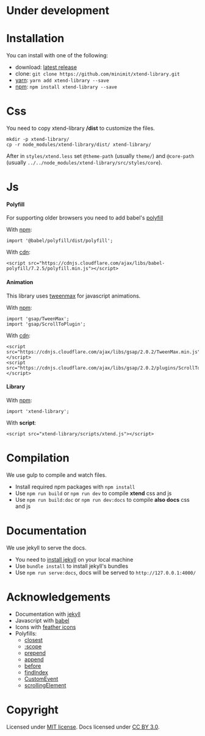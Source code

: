 
# Under development

# Installation

You can install with one of the following:
* download: [latest release](https://github.com/minimit/xtend-library/releases/latest)
* clone: `git clone https://github.com/minimit/xtend-library.git`
* [yarn](https://yarnpkg.com/): `yarn add xtend-library --save`
* [npm](https://www.npmjs.com/): `npm install xtend-library --save`

# Css

You need to copy xtend-library **/dist** to customize the files.

```
mkdir -p xtend-library/
cp -r node_modules/xtend-library/dist/ xtend-library/
```

After in `styles/xtend.less` set `@theme-path` (usually `theme/`) and `@core-path` (usually `../../node_modules/xtend-library/src/styles/core`).

# Js

#### Polyfill

For supporting older browsers you need to add babel's [polyfill](https://babeljs.io/docs/en/babel-polyfill/)

With [npm](https://www.npmjs.com/package/@babel/polyfill):

```
import '@babel/polyfill/dist/polyfill';
```

With [cdn](https://cdnjs.com/libraries/babel-polyfill):

```
<script src="https://cdnjs.cloudflare.com/ajax/libs/babel-polyfill/7.2.5/polyfill.min.js"></script>
```

#### Animation

This library uses [tweenmax](https://greensock.com/tweenmax) for javascript animations.

With [npm](https://www.npmjs.com/package/gsap):

```
import 'gsap/TweenMax';
import 'gsap/ScrollToPlugin';
```

With [cdn](https://cdnjs.com/libraries/gsap):

```
<script src="https://cdnjs.cloudflare.com/ajax/libs/gsap/2.0.2/TweenMax.min.js"></script>
<script src="https://cdnjs.cloudflare.com/ajax/libs/gsap/2.0.2/plugins/ScrollToPlugin.min.js"></script>
```

#### Library

With [npm](https://www.npmjs.com/package/xtend-library):

```
import 'xtend-library';
```

With **script**:

```
<script src="xtend-library/scripts/xtend.js"></script>
```

# Compilation

We use gulp to compile and watch files.

* Install required npm packages with `npm install`
* Use `npm run build` or `npm run dev` to compile **xtend** css and js
* Use `npm run build:doc` or `npm run dev:docs` to compile **also docs** css and js

# Documentation

We use jekyll to serve the docs.

* You need to [install jekyll](https://jekyllrb.com/docs/installation/) on your local machine
* Use `bundle install` to install jekyll's bundles
* Use `npm run serve:docs`, docs will be served to `http://127.0.0.1:4000/`

# Acknowledgements

* Documentation with [jekyll](https://jekyllrb.com/)
* Javascript with [babel](https://babeljs.io/)
* Icons with [feather icons](https://github.com/feathericons/feather)
* Polyfills:
  * [closest](https://github.com/jonathantneal/closest/)
  * [:scope](https://github.com/jonathantneal/element-qsa-scope/)
  * [prepend](https://developer.mozilla.org/en-US/docs/Web/API/ParentNode/prepend)
  * [append](https://developer.mozilla.org/en-US/docs/Web/API/ParentNode/append)
  * [before](https://developer.mozilla.org/en-US/docs/Web/API/ChildNode/before)
  * [findIndex](https://developer.mozilla.org/en-US/docs/Web/JavaScript/Reference/Global_Objects/Array/findIndex)
  * [CustomEvent](https://developer.mozilla.org/en-US/docs/Web/API/CustomEvent/CustomEvent)
  * [scrollingElement](https://github.com/yangg/scrolling-element)

# Copyright

Licensed under [MIT license](https://github.com/minimit/xtend-library/blob/master/LICENSE).
Docs licensed under [CC BY 3.0](https://github.com/minimit/xtend-library/blob/master/LICENSE-DOCS).

